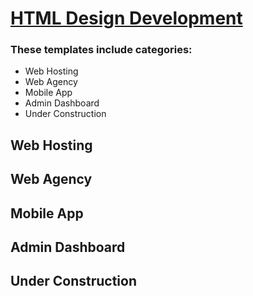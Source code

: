 # [HTML Design Development](https://html.design/)

### These templates include categories:
- Web Hosting
- Web Agency
- Mobile App
- Admin Dashboard
- Under Construction

## Web Hosting


## Web Agency


## Mobile App


## Admin Dashboard


## Under Construction